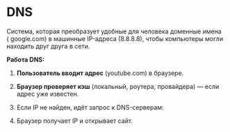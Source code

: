# DNS

Cистема, которая преобразует удобные для человека доменные имена ( google.com) в машинные IP-адреса (8.8.8.8), чтобы компьютеры могли находить друг друга в сети.



**Работа DNS:**

1. **Пользователь вводит адрес** (youtube.com) в браузере.

2. **Браузер проверяет кэш** (локальный, роутера, провайдера) — если адрес уже известен.

3. Если IP не найден, идёт запрос к DNS-серверам:

4. Браузер получает IP и открывает сайт.


